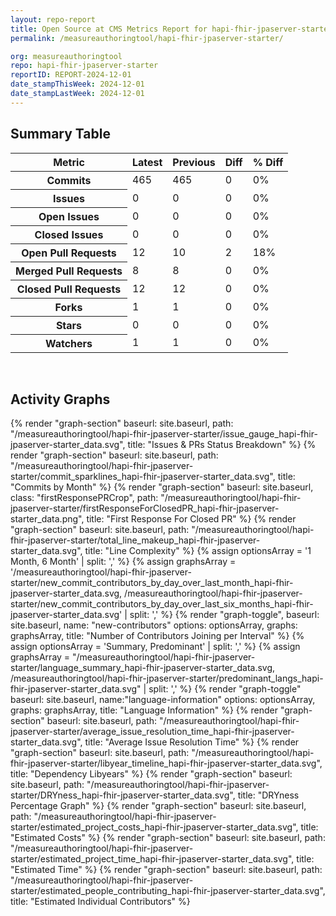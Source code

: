 ```yaml
---
layout: repo-report
title: Open Source at CMS Metrics Report for hapi-fhir-jpaserver-starter | REPORT-2024-12-01
permalink: /measureauthoringtool/hapi-fhir-jpaserver-starter/

org: measureauthoringtool
repo: hapi-fhir-jpaserver-starter
reportID: REPORT-2024-12-01
date_stampThisWeek: 2024-12-01
date_stampLastWeek: 2024-12-01
---
```

<div class="summary-table">
  <table class="usa-table usa-table--borderless">
    <h2> Summary Table </h2>
    <thead>
      <tr>
        <th scope="col">Metric</th>
        <th scope="col">Latest</th>
        <th scope="col">Previous</th>
        <th scope="col">Diff</th>
        <th scope="col">% Diff</th>
      </tr>
    </thead>
    <tbody>
      <tr>
        <th scope="row">Commits</th>
        <td>465</td>
        <td>465</td>
        <td style="" >0</td>
        <td style="" >0%</td>
      </tr>
      <tr>
        <th scope="row">Issues</th>
        <td>0</td>
        <td>0</td>
        <td style="" >0</td>
        <td style="" >0%</td>
      </tr>
      <tr>
        <th scope="row">Open Issues</th>
        <td>0</td>
        <td>0</td>
        <td style="" >0</td>
        <td style="" >0%</td>
      </tr>
      <tr>
        <th scope="row">Closed Issues</th>
        <td>0</td>
        <td>0</td>
        <td style="" >0</td>
        <td style="" >0%</td>
      </tr>
      <tr>
        <th scope="row">Open Pull Requests</th>
        <td>12</td>
        <td>10</td>
        <td style="" >2</td>
        <td style="" >18%</td>
      </tr>
      <tr>
        <th scope="row">Merged Pull Requests</th>
        <td>8</td>
        <td>8</td>
        <td style="" >0</td>
        <td style="" >0%</td>
      </tr>
      <tr>
        <th scope="row">Closed Pull Requests</th>
        <td>12</td>
        <td>12</td>
        <td style="" >0</td>
        <td style="" >0%</td>
      </tr>
      <tr>
        <th scope="row">Forks</th>
        <td>1</td>
        <td>1</td>
        <td style="" >0</td>
        <td style="" >0%</td>
      </tr>
      <tr>
        <th scope="row">Stars</th>
        <td>0</td>
        <td>0</td>
        <td style="" >0</td>
        <td style="" >0%</td>
      </tr>
      <tr>
        <th scope="row">Watchers</th>
        <td>1</td>
        <td>1</td>
        <td style="" >0</td>
        <td style="" >0%</td>
      </tr>
    </tbody>
  </table>
</div>
<div class="graph-container">
  <br>
  <h2>Activity Graphs</h2>
  <div class="all-graphs">
    <!--- Issues/PRs Status Breakdown Graph -->
    {% render "graph-section"  baseurl: site.baseurl, path: "/measureauthoringtool/hapi-fhir-jpaserver-starter/issue_gauge_hapi-fhir-jpaserver-starter_data.svg", title: "Issues & PRs Status Breakdown" %}
    <!--- Contributor Activity Line Graph -->
    {% render "graph-section" baseurl: site.baseurl, path: "/measureauthoringtool/hapi-fhir-jpaserver-starter/commit_sparklines_hapi-fhir-jpaserver-starter_data.svg", title: "Commits by Month" %}
    <!--- First Response For Closed PR Scatterplot -->
    {% render "graph-section" baseurl: site.baseurl, class: "firstResponsePRCrop", path: "/measureauthoringtool/hapi-fhir-jpaserver-starter/firstResponseForClosedPR_hapi-fhir-jpaserver-starter_data.png", title: "First Response For Closed PR" %}
    <!--- Line Complexity Graphs -->
    {% render "graph-section" baseurl: site.baseurl, path: "/measureauthoringtool/hapi-fhir-jpaserver-starter/total_line_makeup_hapi-fhir-jpaserver-starter_data.svg", title: "Line Complexity" %}
    <!--- New Commit Contributors by Day over Last Month and Last 6 Months -->
      {% assign optionsArray = '1 Month, 6 Month' | split: ',' %}
      {% assign graphsArray = '/measureauthoringtool/hapi-fhir-jpaserver-starter/new_commit_contributors_by_day_over_last_month_hapi-fhir-jpaserver-starter_data.svg, /measureauthoringtool/hapi-fhir-jpaserver-starter/new_commit_contributors_by_day_over_last_six_months_hapi-fhir-jpaserver-starter_data.svg' | split: ',' %}
      {% render "graph-toggle", baseurl: site.baseurl, name: "new-contributors" options: optionsArray, graphs: graphsArray, title: "Number of Contributors Joining per Interval" %}
    <!-- Languages Graphs - Summary + Predominant -->
    {% assign optionsArray = 'Summary, Predominant' | split: ',' %}
    {% assign graphsArray = "/measureauthoringtool/hapi-fhir-jpaserver-starter/language_summary_hapi-fhir-jpaserver-starter_data.svg, /measureauthoringtool/hapi-fhir-jpaserver-starter/predominant_langs_hapi-fhir-jpaserver-starter_data.svg" | split: ',' %}
    {% render "graph-toggle" baseurl: site.baseurl, name:"language-information" options: optionsArray, graphs: graphsArray, title: "Language Information" %}
    <!-- Average Issue Resolution Time -->
    {% render "graph-section" baseurl: site.baseurl, path: "/measureauthoringtool/hapi-fhir-jpaserver-starter/average_issue_resolution_time_hapi-fhir-jpaserver-starter_data.svg", title: "Average Issue Resolution Time" %}
    <!-- Libyear Timeline Graph -->
    {% render "graph-section" baseurl: site.baseurl, path: "/measureauthoringtool/hapi-fhir-jpaserver-starter/libyear_timeline_hapi-fhir-jpaserver-starter_data.svg", title: "Dependency Libyears" %}
    <!-- DRYness Percentages Graph -->
    {% render "graph-section" baseurl: site.baseurl, path: "/measureauthoringtool/hapi-fhir-jpaserver-starter/DRYness_hapi-fhir-jpaserver-starter_data.svg", title: "DRYness Percentage Graph" %}
    <!-- Cost Estimate Chart -->
    {% render "graph-section" baseurl: site.baseurl, path: "/measureauthoringtool/hapi-fhir-jpaserver-starter/estimated_project_costs_hapi-fhir-jpaserver-starter_data.svg", title: "Estimated Costs" %}
     <!-- Time Estimate Chart -->
    {% render "graph-section" baseurl: site.baseurl, path: "/measureauthoringtool/hapi-fhir-jpaserver-starter/estimated_project_time_hapi-fhir-jpaserver-starter_data.svg", title: "Estimated Time" %}
    <!-- Contributor Estimate Chart -->
    {% render "graph-section" baseurl: site.baseurl, path: "/measureauthoringtool/hapi-fhir-jpaserver-starter/estimated_people_contributing_hapi-fhir-jpaserver-starter_data.svg", title: "Estimated Individual Contributors" %}
</div>